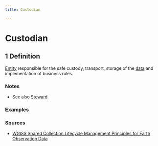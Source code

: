 ```yaml
---
title: Custodian

---
```


# Custodian

## 1 Definition

[Entity](../entity) responsible for the safe custody, transport, storage of the [data](../data) and implementation of business rules.

### Notes
- See also [Steward](../steward)

### Examples 

### Sources 
- [WGISS Shared Collection Lifecycle Management Principles for Earth Observation Data](https://ceos.org/document_management/Working_Groups/WGISS/Documents/Shared%20Collection%20Lifecycle%20Management%20Principles%20for%20Earth%20Observation%20Data_March2025.pdf)
